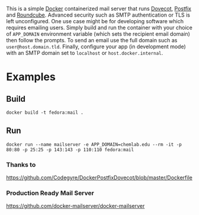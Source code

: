 This is a simple [Docker](https://www.docker.com/) containerized mail server that runs [Dovecot](https://www.dovecot.org/), [Postfix](http://www.postfix.org/) and [Roundcube](https://roundcube.net/). Advanced security such as SMTP authentication or TLS is left unconfigured. One use case might be for developing software which requires emailing users. Simply build and run the container with your choice of `APP_DOMAIN` environment variable (which sets the recipient email domain) then follow the prompts. To send an email use the full domain such as `user@host.domain.tld`. Finally, configure your app (in development mode) with an SMTP domain set to `localhost` or `host.docker.internal`.
# Examples
## Build
`docker build -t fedora:mail .`
## Run
`docker run --name mailserver -e APP_DOMAIN=chemlab.edu --rm -it -p 80:80 -p 25:25 -p 143:143 -p 110:110 fedora:mail`
### Thanks to
https://github.com/Codegyre/DockerPostfixDovecot/blob/master/Dockerfile
### Production Ready Mail Server
https://github.com/docker-mailserver/docker-mailserver
